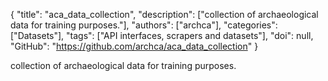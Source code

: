 {
  "title": "aca_data_collection",
  "description": ["collection of archaeological data for training purposes."],
  "authors": ["archca"],
  "categories": ["Datasets"],
  "tags": ["API interfaces, scrapers and datasets"],
  "doi": null,
  "GitHub": "https://github.com/archca/aca_data_collection"
}

<!-- Generated by csv2md.R – do not edit by hand -->

collection of archaeological data for training purposes.